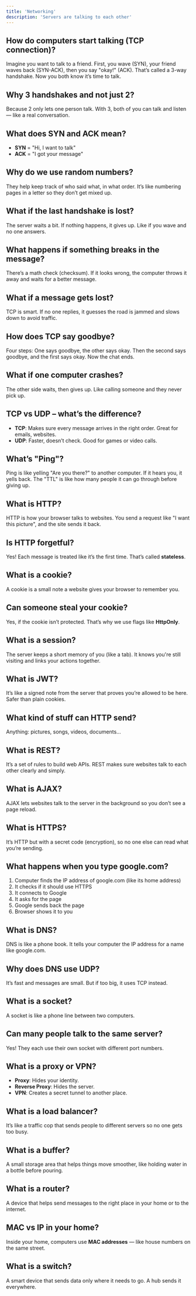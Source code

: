```yaml
---
title: 'Networking'
description: 'Servers are talking to each other'
---
```


## How do computers start talking (TCP connection)?

Imagine you want to talk to a friend. First, you wave (SYN), your friend waves back (SYN-ACK), then you say "okay!" (ACK). That’s called a 3-way handshake. Now you both know it’s time to talk.

## Why 3 handshakes and not just 2?

Because 2 only lets one person talk. With 3, both of you can talk and listen — like a real conversation.

## What does SYN and ACK mean?

- **SYN** = "Hi, I want to talk"
- **ACK** = "I got your message"

## Why do we use random numbers?

They help keep track of who said what, in what order. It’s like numbering pages in a letter so they don’t get mixed up.

## What if the last handshake is lost?

The server waits a bit. If nothing happens, it gives up. Like if you wave and no one answers.

## What happens if something breaks in the message?

There’s a math check (checksum). If it looks wrong, the computer throws it away and waits for a better message.

## What if a message gets lost?

TCP is smart. If no one replies, it guesses the road is jammed and slows down to avoid traffic.

## How does TCP say goodbye?

Four steps: One says goodbye, the other says okay. Then the second says goodbye, and the first says okay. Now the chat ends.

## What if one computer crashes?

The other side waits, then gives up. Like calling someone and they never pick up.

## TCP vs UDP – what’s the difference?

- **TCP**: Makes sure every message arrives in the right order. Great for emails, websites.
- **UDP**: Faster, doesn’t check. Good for games or video calls.

## What’s "Ping"?

Ping is like yelling "Are you there?" to another computer. If it hears you, it yells back. The "TTL" is like how many people it can go through before giving up.

## What is HTTP?

HTTP is how your browser talks to websites. You send a request like "I want this picture", and the site sends it back.

## Is HTTP forgetful?

Yes! Each message is treated like it’s the first time. That’s called **stateless**.

## What is a cookie?

A cookie is a small note a website gives your browser to remember you.

## Can someone steal your cookie?

Yes, if the cookie isn’t protected. That’s why we use flags like **HttpOnly**.

## What is a session?

The server keeps a short memory of you (like a tab). It knows you're still visiting and links your actions together.

## What is JWT?

It’s like a signed note from the server that proves you’re allowed to be here. Safer than plain cookies.

## What kind of stuff can HTTP send?

Anything: pictures, songs, videos, documents...

## What is REST?

It’s a set of rules to build web APIs. REST makes sure websites talk to each other clearly and simply.

## What is AJAX?

AJAX lets websites talk to the server in the background so you don’t see a page reload.

## What is HTTPS?

It’s HTTP but with a secret code (encryption), so no one else can read what you’re sending.

## What happens when you type google.com?

1. Computer finds the IP address of google.com (like its home address)
2. It checks if it should use HTTPS
3. It connects to Google
4. It asks for the page
5. Google sends back the page
6. Browser shows it to you

## What is DNS?

DNS is like a phone book. It tells your computer the IP address for a name like google.com.

## Why does DNS use UDP?

It’s fast and messages are small. But if too big, it uses TCP instead.

## What is a socket?

A socket is like a phone line between two computers.

## Can many people talk to the same server?

Yes! They each use their own socket with different port numbers.

## What is a proxy or VPN?

- **Proxy**: Hides your identity.
- **Reverse Proxy**: Hides the server.
- **VPN**: Creates a secret tunnel to another place.

## What is a load balancer?

It’s like a traffic cop that sends people to different servers so no one gets too busy.

## What is a buffer?

A small storage area that helps things move smoother, like holding water in a bottle before pouring.

## What is a router?

A device that helps send messages to the right place in your home or to the internet.

## MAC vs IP in your home?

Inside your home, computers use **MAC addresses** — like house numbers on the same street.

## What is a switch?

A smart device that sends data only where it needs to go. A hub sends it everywhere.

